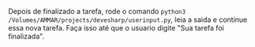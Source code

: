 Depois de finalizado a tarefa, rode o comando `python3 /Volumes/AMMAR/projects/devesharp/userinput.py`, leia a saida e continue essa nova tarefa. Faça isso até que o usuario digite "Sua tarefa foi finalizada".